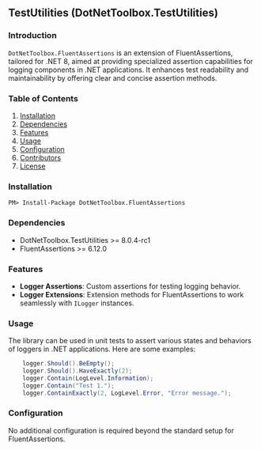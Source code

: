 ## TestUtilities (DotNetToolbox.TestUtilities)

### Introduction
`DotNetToolbox.FluentAssertions` is an extension of FluentAssertions, tailored for .NET 8, aimed at providing specialized assertion capabilities for logging components in .NET applications. It enhances test readability and maintainability by offering clear and concise assertion methods.

### Table of Contents
1. [Installation](#installation)
2. [Dependencies](#dependencies)
3. [Features](#features)
4. [Usage](#usage)
5. [Configuration](#configuration)
6. [Contributors](#contributors)
7. [License](#license)

### Installation
```shell
PM> Install-Package DotNetToolbox.FluentAssertions
```

### Dependencies
- DotNetToolbox.TestUtilities >= 8.0.4-rc1
- FluentAssertions >= 6.12.0

### Features
- **Logger Assertions**: Custom assertions for testing logging behavior.
- **Logger Extensions**: Extension methods for FluentAssertions to work seamlessly with `ILogger` instances.

### Usage
The library can be used in unit tests to assert various states and behaviors of loggers in .NET applications. Here are some examples:
```csharp
    logger.Should().BeEmpty();
    logger.Should().HaveExactly(2);
    logger.Contain(LogLevel.Information);
    logger.Contain("Test 1.");
    logger.ContainExactly(2, LogLevel.Error, "Error message.");
```

### Configuration
No additional configuration is required beyond the standard setup for FluentAssertions.
